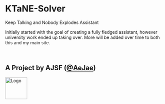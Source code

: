 # KTaNE-Solver
Keep Talking and Nobody Explodes Assistant

Initially started with the goal of creating a fully fledged assistant, however university work ended up taking over. More will be added over time to both this and my main site.

<br>

## A Project by AJSF ([@AeJae](https://github.com/AeJae))
<a href="https://aejae.github.io/" target="_blank"><img src="https://aejae.github.io/img/logo.png" alt="Logo" width="70px"></a>
